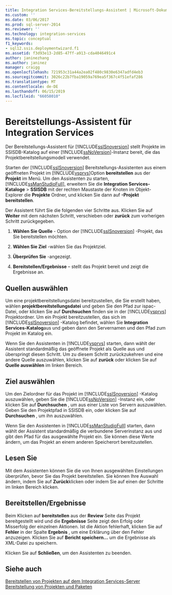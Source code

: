 ```yaml
---
title: Integration Services-Bereitstellungs-Assistent | Microsoft-Dokumentation
ms.custom: ''
ms.date: 03/06/2017
ms.prod: sql-server-2014
ms.reviewer: ''
ms.technology: integration-services
ms.topic: conceptual
f1_keywords:
- sql12.ssis.deploymentwizard.f1
ms.assetid: f3d93e13-2d85-47ff-a913-cda4046491c4
author: janinezhang
ms.author: janinez
manager: craigg
ms.openlocfilehash: 721953c31a44a2ea02f480c9830e6347adfd4eb3
ms.sourcegitcommit: 3026c22b7fba19059a769ea5f367c4f51efaf286
ms.translationtype: MT
ms.contentlocale: de-DE
ms.lasthandoff: 06/15/2019
ms.locfileid: "66058010"
---
```

# <a name="integration-services-deployment-wizard"></a>Bereitstellungs-Assistent für Integration Services
  Der Bereitstellungs-Assistent für [!INCLUDE[ssISnoversion](../includes/ssisnoversion-md.md)] stellt Projekte im SSISDB-Katalog auf einer [!INCLUDE[ssNoVersion](../includes/ssnoversion-md.md)]-Instanz bereit, die das Projektbereitstellungsmodell verwendet.  
  
 Starten der [!INCLUDE[ssISnoversion](../includes/ssisnoversion-md.md)] Bereitstellungs-Assistenten aus einem geöffneten Projekt im [!INCLUDE[vsprvs](../includes/vsprvs-md.md)]Option **bereitstellen** aus der **Projekt** im Menü. Um den Assistenten zu starten, [!INCLUDE[ssManStudioFull](../includes/ssmanstudiofull-md.md)], erweitern Sie die **Integration Services-Kataloge** > **SSISDB** mit der rechten Maustaste der Knoten im Objekt-Explorer die **Projekte** Ordner, und klicken Sie dann auf **-Projekt bereitstellen**.  
  
 Der Assistent führt Sie die folgenden vier Schritte aus. Klicken Sie auf **Weiter** mit dem nächsten Schritt, verschieben oder **zurück** zum vorherigen Schritt zurückgegeben.  
  
1.  **Wählen Sie Quelle** - Option der [!INCLUDE[ssISnoversion](../includes/ssisnoversion-md.md)] -Projekt, das Sie bereitstellen möchten.  
  
2.  **Wählen Sie Ziel** -wählen Sie das Projektziel.  
  
3.  **Überprüfen Sie** -angezeigt.  
  
4.  **Bereitstellen/Ergebnisse** – stellt das Projekt bereit und zeigt die Ergebnisse an.  
  
## <a name="select-source"></a>Quellen auswählen  
 Um eine projektbereitstellungsdatei bereitzustellen, die Sie erstellt haben, wählen **projektbereitstellungsdatei** und geben Sie den Pfad zur ispac-Datei, oder klicken Sie auf **Durchsuchen** finden sie in der [!INCLUDE[vsprvs](../includes/vsprvs-md.md)] Projektordner. Um ein Projekt bereitzustellen, das sich im [!INCLUDE[ssISnoversion](../includes/ssisnoversion-md.md)] -Katalog befindet, wählen Sie **Integration Services-Katalog**aus und geben dann den Servernamen und den Pfad zum Projekt im Katalog ein.  
  
 Wenn Sie den Assistenten in [!INCLUDE[vsprvs](../includes/vsprvs-md.md)] starten, dann wählt der Assistent standardmäßig das geöffnete Projekt als Quelle aus und überspringt diesen Schritt. Um zu diesem Schritt zurückzukehren und eine andere Quelle auszuwählen, klicken Sie auf **zurück** oder klicken Sie auf **Quelle auswählen** im linken Bereich.  
  
## <a name="select-destination"></a>Ziel auswählen  
 Um den Zielordner für das Projekt im [!INCLUDE[ssISnoversion](../includes/ssisnoversion-md.md)] -Katalog auszuwählen, geben Sie die [!INCLUDE[ssNoVersion](../includes/ssnoversion-md.md)] -Instanz ein, oder klicken Sie auf **Durchsuchen** , um aus einer Liste von Servern auszuwählen. Geben Sie den Projektpfad in SSISDB ein, oder klicken Sie auf **Durchsuchen** , um ihn auszuwählen.  
  
 Wenn Sie den Assistenten in [!INCLUDE[ssManStudioFull](../includes/ssmanstudiofull-md.md)] starten, dann wählt der Assistent standardmäßig die verbundene Serverinstanz aus und gibt den Pfad für das ausgewählte Projekt ein. Sie können diese Werte ändern, um das Projekt an einem anderen Speicherort bereitzustellen.  
  
## <a name="review"></a>Lesen Sie  
 Mit dem Assistenten können Sie die von Ihnen ausgewählten Einstellungen überprüfen, bevor Sie das Projekt bereitstellen. Sie können Ihre Auswahl ändern, indem Sie auf **Zurück**klicken oder indem Sie auf einen der Schritte im linken Bereich klicken.  
  
## <a name="deployresults"></a>Bereitstellen/Ergebnisse  
 Beim Klicken auf **bereitstellen** aus der **Review** Seite das Projekt bereitgestellt wird und die **Ergebnisse** Seite zeigt den Erfolg oder Misserfolg der einzelnen Aktionen. Ist die Aktion fehlerhaft, klicken Sie auf **Fehler** in der Spalte **Ergebnis** , um eine Erklärung über den Fehler anzuzeigen. Klicken Sie auf **Bericht speichern...**  um die Ergebnisse als XML-Datei zu speichern.  
  
 Klicken Sie auf **Schließen**, um den Assistenten zu beenden.  
  
## <a name="see-also"></a>Siehe auch  
 [Bereitstellen von Projekten auf dem Integration Services-Server](../../2014/integration-services/deploy-projects-to-integration-services-server.md)   
 [Bereitstellung von Projekten und Paketen](packages/deploy-integration-services-ssis-projects-and-packages.md)  
  
  
